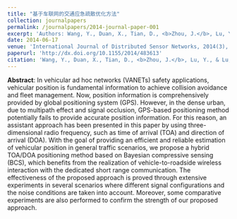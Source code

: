 ```yaml
---
title: "基于车联网的交通应急疏散优化方法"
collection: journalpapers
permalink: /journalpapers/2014-journal-paper-001
excerpt: 'Authors: Wang, Y., Duan, X., Tian, D., <b>Zhou, J.</b>, Lu, Y., & Lu, G.'
date: 2014-06-17
venue: 'International Journal of Distributed Sensor Networks, 2014(3), 1-13.'
paperurl: 'http://dx.doi.org/10.1155/2014/483613'
citation: 'Wang, Y., Duan, X., Tian, D., <b>Zhou, J.</b>, Lu, Y., & Lu, G. (2014). A bayesian compressive sensing vehicular location method based on three-dimensional radio frequency. International Journal of Distributed Sensor Networks, 2014(3), 1-13.'
---
```


**Abstract**: In vehicular ad hoc networks (VANETs) safety applications, vehicular position is fundamental information to achieve collision avoidance and fleet management. Now, position information is comprehensively provided by global positioning system (GPS). However, in the dense urban, due to multipath effect and signal occlusion, GPS-based positioning method potentially fails to provide accurate position information. For this reason, an assistant approach has been presented in this paper by using three-dimensional radio frequency, such as time of arrival (TOA) and direction of arrival (DOA). With the goal of providing an efficient and reliable estimation of vehicular position in general traffic scenarios, we propose a hybrid TOA/DOA positioning method based on Bayesian compressive sensing (BCS), which benefits from the realization of vehicle-to-roadside wireless interaction with the dedicated short range communication. The effectiveness of the proposed approach is proved through extensive experiments in several scenarios where different signal configurations and the noise conditions are taken into account. Moreover, some comparative experiments are also performed to confirm the strength of our proposed approach.

